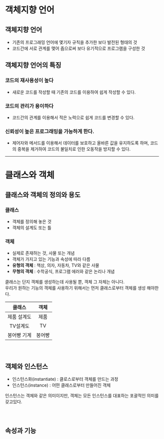 객체지향 언어
============
객체지향 언어
------
- 기존의 프로그래밍 언어에 몇기자 규칙을 추가한 보다 발전된 형태의 것
- 코드간에 서로 관계를 맺어 줌으로써 보다 유기적으로 프로그램을 구성한 것

객체지향 언어의 특징
------
### 코드의 재사용성이 높다
- 새로운 코드를 작성할 때 기존의 코드를 이용하여 쉽게 작성할 수 있다.
### 코드의 관리가 용이하다
- 코드간의 관계를 이용해서 적은 노력으로 쉽게 코드를 변경할 수 있다.
### 신뢰성이 높은 프로그래밍을 가능하게 한다.
- 제어자와 메서드를 이용해서 데이터를 보호하고 올바른 값을 유지하도록 하며, 코드의 중복을 제거하여 코드의 불일치로 인한 오동작을 방지할 수 있다.

***
클래스와 객체
===
클래스와 객체의 정의와 용도
---
### 클래스
- 객체를 정의해 놓은 것
- 객체의 설계도 또는 틀

### 객체
- 실제로 존재하는 것, 사물 또는 개념
- 객체가 가지고 있는 기능과 속성에 따라 다름
- **유형의 객체** : 책상, 의자, 자동차, TV와 같은 사물
- **무형의 객체** : 수학공식, 프로그램 에러와 같은 논리나 개념

클래스는 단지 객체를 생성하는데 사용될 뿐, 객체 그 자체는 아니다.  
우리가 원하는 기능의 객체를 사용하기 위해서는 먼저 클래스로부터 객체를 생성 해야한다.

|클래스|객체|
|:---:|:--:|
|제품 설계도|제품|
|TV설계도|TV|
|붕어빵 기계|붕어빵|

###### <br>
객체와 인스턴스
---
- 인스턴스화(instantiate) : 클로스로부터 객체를 만드는 과정
- 인스턴스(instance) : 어떤 클래스로부터 만들어진 객체

인스턴스는 객체와 같은 의미이지만, 객체는 모든 인스턴스를 대표하는 포괄적인 의미를 갖고있다.

###### <br>
속성과 기능
---
